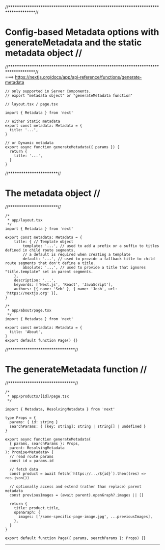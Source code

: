 //************************************************************************************//
# Config-based Metadata options with generateMetadata and the static metadata object //
//************************************************************************************//	
===> https://nextjs.org/docs/app/api-reference/functions/generate-metadata

```
// only supported in Server Components.
// export "metadata object" or "generateMetadata function"

// layout.tsx / page.tsx

import { Metadata } from 'next'
 
// either Static metadata
export const metadata: Metadata = {
  title: '...',
}
 
// or Dynamic metadata
export async function generateMetadata({ params }) {
  return {
    title: '...',
  }
}
```

//***********************//
# The metadata object   //
//***********************//
```	
/*
 * app/layout.tsx
 */
import { Metadata } from 'next'
 
export const metadata: Metadata = { 
	title: { // Template object 
		template: '...', // used to add a prefix or a suffix to titles defined in child route segments.
		// a default is required when creating a template
		default: '...', // used to provide a fallback title to child route segments that don't define a title.
		absolute: '...', // used to provide a title that ignores "title.template" set in parent segments.
	},
	description: '...',
	keywords: ['Next.js', 'React', 'JavaScript'],
	authors: [{ name: 'Seb' }, { name: 'Josh', url: 'https://nextjs.org' }],
}

/*
 * app/about/page.tsx
 */
import { Metadata } from 'next'
 
export const metadata: Metadata = {
  title: 'About',
} 
export default function Page() {}
```


//*******************************//
# The generateMetadata function //
//*******************************//	
```
/*
 * app/products/[id]/page.tsx
 */ 
 
import { Metadata, ResolvingMetadata } from 'next'
 
type Props = {
  params: { id: string }
  searchParams: { [key: string]: string | string[] | undefined }
}
 
export async function generateMetadata(
  { params, searchParams }: Props,
  parent: ResolvingMetadata
): Promise<Metadata> {
  // read route params
  const id = params.id
 
  // fetch data
  const product = await fetch(`https://.../${id}`).then((res) => res.json())
 
  // optionally access and extend (rather than replace) parent metadata
  const previousImages = (await parent).openGraph?.images || []
 
  return {
    title: product.title,
    openGraph: {
      images: ['/some-specific-page-image.jpg', ...previousImages],
    },
  }
}
 
export default function Page({ params, searchParams }: Props) {} 
```
<hr/>
